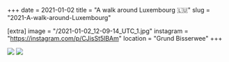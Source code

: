 +++
date = 2021-01-02
title = "A walk around Luxembourg 🇱🇺"
slug = "2021-A-walk-around-Luxembourg"

[extra]
image = "/2021-01-02_12-09-14_UTC_1.jpg"
instagram = "https://instagram.com/p/CJisSt5lBAm"
location = "Grund Bisserwee"
+++

<img src="/2021-01-02_12-09-14_UTC_1.jpg" />

<img src="/2021-01-02_12-09-14_UTC_2.jpg" />
